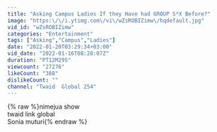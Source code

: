 ```yaml
---
title: "Asking Campus Ladies If they Have had GROUP S*X Before?"
image: "https:\/\/i.ytimg.com\/vi\/wZsROBIZimw\/hqdefault.jpg"
vid_id: "wZsROBIZimw"
categories: "Entertainment"
tags: ["Asking","Campus","Ladies"]
date: "2022-01-20T03:29:34+03:00"
vid_date: "2022-01-16T08:28:07Z"
duration: "PT12M29S"
viewcount: "27276"
likeCount: "388"
dislikeCount: ""
channel: "Twaid  Global 254"
---
```

{% raw %}nimejua show<br />twaid link global<br />Sonia muturi{% endraw %}
